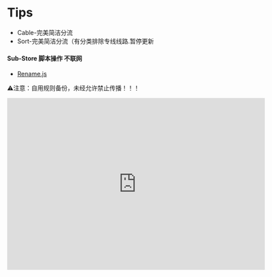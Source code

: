 # Tips
* Cable-完美简洁分流
* Sort-完美简洁分流（有分类排除专线线路.暂停更新

#### Sub-Store 脚本操作 不联网
* [Rename.js](https://raw.githubusercontent.com/Bakint/Openclash/refs/heads/main/Rename.js)


⚠️注意：自用规则备份，未经允许禁止传播！！！

<iframe style="width:100%;height:auto;min-width:600px;min-height:400px;" src="https://www.star-history.com/embed?secret=SkJLS0pVYmpiaXVCSkk=#BakInt/Openclash&Timeline" frameBorder="0"></iframe>
